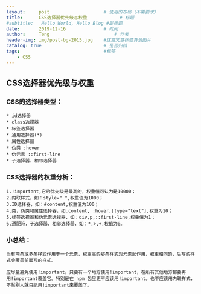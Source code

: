 ```yaml
---
layout:     post   				    # 使用的布局（不需要改）
title:      CSS选择器优先级与权重			# 标题 
#subtitle:   Hello World, Hello Blog #副标题
date:       2019-12-16				# 时间
author:     Teng 						# 作者
header-img: img/post-bg-2015.jpg 	#这篇文章标题背景图片
catalog: true 						# 是否归档
tags:								#标签
    - CSS
---
```


##  CSS选择器优先级与权重

### CSS的选择器类型：
    * id选择器
    * class选择器
    * 标签选择器
    * 通用选择器(*)
    * 属性选择器
    * 伪类 :hover
    * 伪元素 ::first-line
    * 子选择器、相邻选择器

### CSS选择器的权重分析：
    1.!important,它的优先级是最高的，权重值可认为是10000；
    2.内联样式，如：style=" ",权重值为1000；
    3.ID选择器，如：#content,权重值为100；
    4.类，伪类和属性选择器，如.content, :hover,[type="text"],权重为10；
    5.标签选择器和伪元素选择器，如：div,p,::first-line,权重值为1；
    6.通配符，子选择器，相邻选择器，如：*,>,+,权值为0。

### 小总结：
    当有两条或多条样式作用于一个元素，权重高的那条样式对元素起作用，权重相同的，后写的样式会覆盖前面写的样式。

    应尽量避免使用!important。只要有一个地方使用!important，在所有其他地方都要再用!important覆盖它。特别是在 npm 包里更不应该用!important。也不应该用内联样式，不然别人就只能用!important来覆盖了。